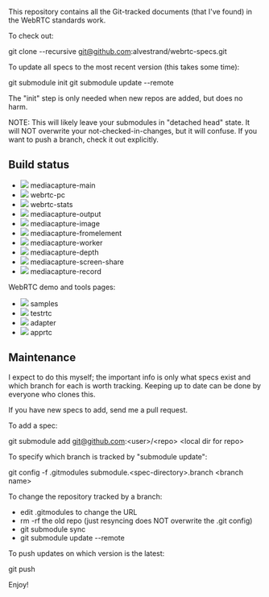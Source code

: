 This repository contains all the Git-tracked documents (that I've found)
in the WebRTC standards work.

To check out:

  git clone --recursive git@github.com:alvestrand/webrtc-specs.git

To update all specs to the most recent version (this takes some time):

  git submodule init
  git submodule update --remote

The "init" step is only needed when new repos are added, but does no harm.

NOTE: This will likely leave your submodules in "detached head" state.
It will NOT overwrite your not-checked-in-changes, but it will confuse.
If you want to push a branch, check it out explicitly.

Build status
------------
* ![](https://travis-ci.org/w3c/mediacapture-main.svg?branch=master) mediacapture-main
* ![](https://travis-ci.org/w3c/webrtc-pc.svg?branch=master) webrtc-pc
* ![](https://travis-ci.org/w3c/webrtc-stats.svg?branch=master) webrtc-stats
* ![](https://travis-ci.org/w3c/mediacapture-output.svg?branch=master) mediacapture-output
* ![](https://travis-ci.org/w3c/mediacapture-image.svg?branch=master) mediacapture-image
* ![](https://travis-ci.org/w3c/mediacapture-fromelement.svg?branch=gh-pages) mediacapture-fromelement
* ![](https://travis-ci.org/w3c/mediacapture-worker.svg?branch=gh-pages) mediacapture-worker
* ![](https://travis-ci.org/w3c/mediacapture-depth.svg?branch=master) mediacapture-depth
* ![](https://travis-ci.org/w3c/mediacapture-screen-share.svg?branch=gh-pages) mediacapture-screen-share
* ![](https://travis-ci.org/w3c/mediacapture-record.svg?branch=master) mediacapture-record

WebRTC demo and tools pages:

* ![](https://travis-ci.org/webrtc/samples.svg?branch=gh-pages) samples
* ![](https://travis-ci.org/webrtc/testrtc.svg?branch=master) testrtc
* ![](https://travis-ci.org/webrtc/adapter.svg?branch=master) adapter
* ![](https://travis-ci.org/webrtc/apprtc.svg?branch=master) apprtc


Maintenance
-----------
I expect to do this myself; the important info is only what specs exist
and which branch for each is worth tracking. Keeping up to date can be
done by everyone who clones this.

If you have new specs to add, send me a pull request.

To add a spec:

  git submodule add git@github.com:&lt;user>/&lt;repo> &lt;local dir for repo>

To specify which branch is tracked by "submodule update":

  git config -f .gitmodules submodule.&lt;spec-directory>.branch &lt;branch name>

To change the repository tracked by a branch:

* edit .gitmodules to change the URL
* rm -rf the old repo (just resyncing does NOT overwrite the .git config)
* git submodule sync
* git submodule update --remote

To push updates on which version is the latest:

  git push

Enjoy!
